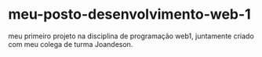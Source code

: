 # meu-posto-desenvolvimento-web-1
meu primeiro projeto na disciplina de programação web1, juntamente criado com meu colega de turma Joandeson. 
